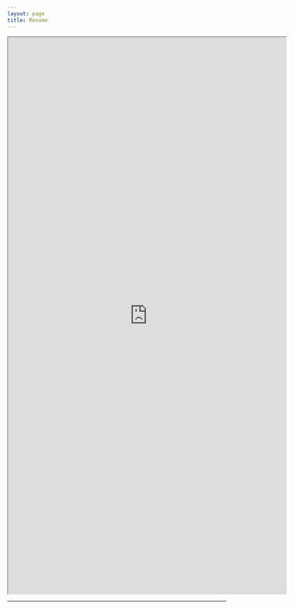 ```yaml
---
layout: page
title: Resume
---
```



<iframe src="https://drive.google.com/file/d/10WQFrIfN30BjMiB3UApYmBRsVxk6ClKa/preview" width="640" height="1280" allow="autoplay"></iframe>

---

